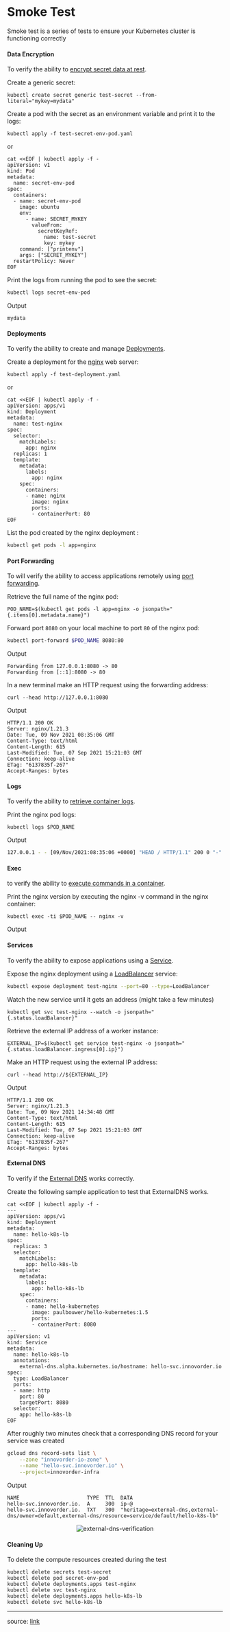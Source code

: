 # Smoke Test

Smoke test is a series of tests to ensure your Kubernetes cluster is functioning correctly

#### Data Encryption

To verify the ability to [encrypt secret data at rest](https://kubernetes.io/docs/tasks/administer-cluster/encrypt-data/#verifying-that-data-is-encrypted).

Create a generic secret:

```shell
kubectl create secret generic test-secret --from-literal="mykey=mydata"
```

Create a pod with the secret as an environment variable and print it to the logs:

```shell
kubectl apply -f test-secret-env-pod.yaml
```

or

```shell
cat <<EOF | kubectl apply -f -
apiVersion: v1
kind: Pod
metadata:
  name: secret-env-pod
spec:
  containers:
  - name: secret-env-pod
    image: ubuntu
    env:
      - name: SECRET_MYKEY
        valueFrom:
          secretKeyRef:
            name: test-secret
            key: mykey
    command: ["printenv"]
    args: ["SECRET_MYKEY"]
  restartPolicy: Never
EOF
```

Print the logs from running the pod to see the secret:

```bash
kubectl logs secret-env-pod
```

Output

```shell
mydata
```



#### Deployments

 To verify the ability to create and manage [Deployments](https://kubernetes.io/docs/concepts/workloads/controllers/deployment/).

Create a deployment for the [nginx](https://nginx.org/en/) web server:

```shell
kubectl apply -f test-deployment.yaml
```

or

```shell
cat <<EOF | kubectl apply -f -
apiVersion: apps/v1
kind: Deployment
metadata:
  name: test-nginx
spec:
  selector:
    matchLabels:
      app: nginx
  replicas: 1
  template:
    metadata:
      labels:
        app: nginx
    spec:
      containers:
      - name: nginx
        image: nginx
        ports:
        - containerPort: 80
EOF
```

List the pod created by the nginx deployment :

```bash
kubectl get pods -l app=nginx
```



#### Port Forwarding

To will verify the ability to access applications remotely using [port forwarding](https://kubernetes.io/docs/tasks/access-application-cluster/port-forward-access-application-cluster/).

Retrieve the full name of the nginx pod:

```shell
POD_NAME=$(kubectl get pods -l app=nginx -o jsonpath="{.items[0].metadata.name}")
```

Forward port `8080` on your local machine to port `80` of the nginx pod:

```bash
kubectl port-forward $POD_NAME 8080:80
```

Output

```shell
Forwarding from 127.0.0.1:8080 -> 80
Forwarding from [::1]:8080 -> 80
```

In a new terminal make an HTTP request using the forwarding address:

```shell
curl --head http://127.0.0.1:8080
```

Output

```shell
HTTP/1.1 200 OK
Server: nginx/1.21.3
Date: Tue, 09 Nov 2021 08:35:06 GMT
Content-Type: text/html
Content-Length: 615
Last-Modified: Tue, 07 Sep 2021 15:21:03 GMT                                                         
Connection: keep-alive                                                           
ETag: "6137835f-267"                                                                     
Accept-Ranges: bytes 
```



#### Logs

To verify the ability to [retrieve container logs](https://kubernetes.io/docs/concepts/cluster-administration/logging/).

Print the nginx pod logs:

```shell
kubectl logs $POD_NAME		
```

Output

```bash
127.0.0.1 - - [09/Nov/2021:08:35:06 +0000] "HEAD / HTTP/1.1" 200 0 "-" "curl/7.68.0" "-"
```



#### Exec

to  verify the ability to [execute commands in a container](https://kubernetes.io/docs/tasks/debug-application-cluster/get-shell-running-container/#running-individual-commands-in-a-container).

Print the nginx version by executing the nginx -v command in the nginx container:

```shell
kubectl exec -ti $POD_NAME -- nginx -v
```

Output



#### Services

To verify the ability to expose applications using a [Service](https://kubernetes.io/docs/concepts/services-networking/service/).

Expose the nginx deployment using a [LoadBalancer](https://kubernetes.io/docs/concepts/services-networking/service/#loadbalancer) service:

```bash
kubectl expose deployment test-nginx --port=80 --type=LoadBalancer
```

Watch the new service until it gets an address (might take a few minutes)

```shell
kubectl get svc test-nginx --watch -o jsonpath="{.status.loadBalancer}"
```

Retrieve the external IP address of a worker instance:

```shell
EXTERNAL_IP=$(kubectl get service test-nginx -o jsonpath="{.status.loadBalancer.ingress[0].ip}")
```

Make an HTTP request using the external IP address:

```shell
curl --head http://${EXTERNAL_IP}
```

Output

```shell
HTTP/1.1 200 OK
Server: nginx/1.21.3
Date: Tue, 09 Nov 2021 14:34:48 GMT
Content-Type: text/html
Content-Length: 615
Last-Modified: Tue, 07 Sep 2021 15:21:03 GMT
Connection: keep-alive
ETag: "6137835f-267"
Accept-Ranges: bytes
```



#### External DNS

To verify if the [External DNS](https://github.com/helm/charts/tree/master/stable/external-dns) works correctly.

Create the following sample application to test that ExternalDNS works.

```shell
cat <<EOF | kubectl apply -f -
---
apiVersion: apps/v1
kind: Deployment
metadata:
  name: hello-k8s-lb
spec:
  replicas: 3
  selector:
    matchLabels:
      app: hello-k8s-lb
  template:
    metadata:
      labels:
        app: hello-k8s-lb
    spec:
      containers:
      - name: hello-kubernetes
        image: paulbouwer/hello-kubernetes:1.5
        ports:
        - containerPort: 8080
---
apiVersion: v1
kind: Service
metadata:
  name: hello-k8s-lb
  annotations:
    external-dns.alpha.kubernetes.io/hostname: hello-svc.innovorder.io
spec:
  type: LoadBalancer
  ports:
  - name: http
    port: 80
    targetPort: 8080
  selector:
    app: hello-k8s-lb
EOF
```

After roughly two minutes check that a corresponding DNS record for your service was created

```bash
gcloud dns record-sets list \
	--zone "innovorder-io-zone" \
    --name "hello-svc.innovorder.io" \
    --project=innovorder-infra
```

Output

```shell
NAME                      TYPE  TTL  DATA                       
hello-svc.innovorder.io.  A     300  ip-@
hello-svc.innovorder.io.  TXT   300  "heritage=external-dns,external-dns/owner=default,external-dns/resource=service/default/hello-k8s-lb" 
```

<p align="center"> <img src="https://i.ibb.co/zW3PtgL/external-dns-verification.png" alt="external-dns-verification" border="0"> </p>

#### Cleaning Up
To delete the compute resources created during the test

```
kubectl delete secrets test-secret
kubectl delete pod secret-env-pod
kubectl delete deployments.apps test-nginx
kubectl delete svc test-nginx
kubectl delete deployments.apps hello-k8s-lb
kubectl delete svc hello-k8s-lb
```



------

source: [link](https://github.com/jamesward/kubernetes-the-easy-way/blob/master/docs/13-smoke-test.md)
